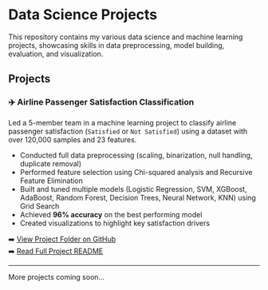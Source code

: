 # Data Science Projects

This repository contains my various data science and machine learning projects, showcasing skills in data preprocessing, model building, evaluation, and visualization.

## Projects

### ✈️ Airline Passenger Satisfaction Classification

Led a 5-member team in a machine learning project to classify airline passenger satisfaction (`Satisfied` or `Not Satisfied`) using a dataset with over 120,000 samples and 23 features.

- Conducted full data preprocessing (scaling, binarization, null handling, duplicate removal)
- Performed feature selection using Chi-squared analysis and Recursive Feature Elimination
- Built and tuned multiple models (Logistic Regression, SVM, XGBoost, AdaBoost, Random Forest, Decision Trees, Neural Network, KNN) using Grid Search
- Achieved **96% accuracy** on the best performing model
- Created visualizations to highlight key satisfaction drivers

➡️ [View Project Folder on GitHub](https://github.com/GavinHenderson1337/Data-Science-Projects/tree/main/Machine%20Learning%20Final%20Project)  
➡️ [Read Full Project README](https://github.com/GavinHenderson1337/Data-Science-Projects/blob/main/Machine%20Learning%20Final%20Project/README.md)

---

More projects coming soon...

